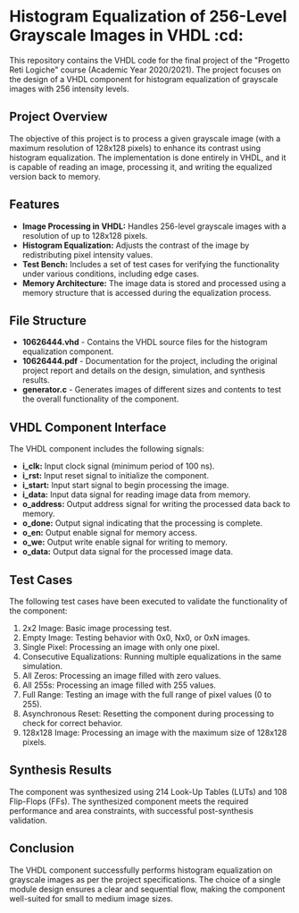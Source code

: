 <body>
    <h1>Histogram Equalization of 256-Level Grayscale Images in VHDL :cd:</h1>
    <p>This repository contains the VHDL code for the final project of the "Progetto Reti Logiche" course (Academic Year 2020/2021). The project focuses on the design of a VHDL component for histogram equalization of grayscale images with 256 intensity levels.</p>
    <h2>Project Overview</h2>
    <p>The objective of this project is to process a given grayscale image (with a maximum resolution of 128x128 pixels) to enhance its contrast using histogram equalization. The implementation is done entirely in VHDL, and it is capable of reading an image, processing it, and writing the equalized version back to memory.</p>
    <h2>Features</h2>
    <ul>
        <li><strong>Image Processing in VHDL:</strong> Handles 256-level grayscale images with a resolution of up to 128x128 pixels.</li>
        <li><strong>Histogram Equalization:</strong> Adjusts the contrast of the image by redistributing pixel intensity values.</li>
        <li><strong>Test Bench:</strong> Includes a set of test cases for verifying the functionality under various conditions, including edge cases.</li>
        <li><strong>Memory Architecture:</strong> The image data is stored and processed using a memory structure that is accessed during the equalization process.</li>
    </ul>
    <h2>File Structure</h2>
    <ul>
        <li><strong>10626444.vhd</strong> - Contains the VHDL source files for the histogram equalization component.</li>
        <li><strong>10626444.pdf</strong> - Documentation for the project, including the original project report and details on the design, simulation, and synthesis results.</li>
        <li><strong>generator.c</strong> - Generates images of different sizes and contents to test the overall functionality of the component.</li>
    </ul>
    <h2>VHDL Component Interface</h2>
    <p>The VHDL component includes the following signals:</p>
    <ul>
        <li><strong>i_clk:</strong> Input clock signal (minimum period of 100 ns).</li>
        <li><strong>i_rst:</strong> Input reset signal to initialize the component.</li>
        <li><strong>i_start:</strong> Input start signal to begin processing the image.</li>
        <li><strong>i_data:</strong> Input data signal for reading image data from memory.</li>
        <li><strong>o_address:</strong> Output address signal for writing the processed data back to memory.</li>
        <li><strong>o_done:</strong> Output signal indicating that the processing is complete.</li>
        <li><strong>o_en:</strong> Output enable signal for memory access.</li>
        <li><strong>o_we:</strong> Output write enable signal for writing to memory.</li>
        <li><strong>o_data:</strong> Output data signal for the processed image data.</li>
    </ul>
    <h2>Test Cases</h2>
    <p>The following test cases have been executed to validate the functionality of the component:</p>
    <ol>
        <li>2x2 Image: Basic image processing test.</li>
        <li>Empty Image: Testing behavior with 0x0, Nx0, or 0xN images.</li>
        <li>Single Pixel: Processing an image with only one pixel.</li>
        <li>Consecutive Equalizations: Running multiple equalizations in the same simulation.</li>
        <li>All Zeros: Processing an image filled with zero values.</li>
        <li>All 255s: Processing an image filled with 255 values.</li>
        <li>Full Range: Testing an image with the full range of pixel values (0 to 255).</li>
        <li>Asynchronous Reset: Resetting the component during processing to check for correct behavior.</li>
        <li>128x128 Image: Processing an image with the maximum size of 128x128 pixels.</li>
    </ol>
    <h2>Synthesis Results</h2>
    <p>The component was synthesized using 214 Look-Up Tables (LUTs) and 108 Flip-Flops (FFs). The synthesized component meets the required performance and area constraints, with successful post-synthesis validation.</p>
    <h2>Conclusion</h2>
    <p>The VHDL component successfully performs histogram equalization on grayscale images as per the project specifications. The choice of a single module design ensures a clear and sequential flow, making the component well-suited for small to medium image sizes.</p>
</body>
</html>
